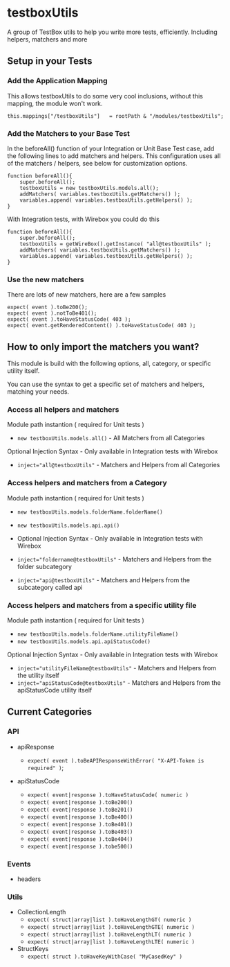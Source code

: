 # testboxUtils

A group of TestBox utils to help you write more tests, efficiently. Including helpers, matchers and more

## Setup in your Tests

### Add the Application Mapping

This allows testboxUtils to do some very cool inclusions, without this mapping, the module won't work.

```
this.mappings["/testboxUtils"]   = rootPath & "/modules/testboxUtils";
```

### Add the Matchers to your Base Test

In the beforeAll() function of your Integration or Unit Base Test case, add the following lines to add matchers and helpers. This configuration uses all of the matchers / helpers, see below for customization options.

```
function beforeAll(){
	super.beforeAll();
    testboxUtils = new testboxUtils.models.all();
    addMatchers( variables.testboxUtils.getMatchers() );
    variables.append( variables.testboxUtils.getHelpers() );
}
```

With Integration tests, with Wirebox you could do this

```
function beforeAll(){
	super.beforeAll();
    testboxUtils = getWireBox().getInstance( "all@testboxUtils" );
    addMatchers( variables.testboxUtils.getMatchers() );
    variables.append( variables.testboxUtils.getHelpers() );
}
```

### Use the new matchers

There are lots of new matchers, here are a few samples

```
expect( event ).toBe200();
expect( event ).notToBe401();
expect( event ).toHaveStatusCode( 403 );
expect( event.getRenderedContent() ).toHaveStatusCode( 403 );
```

## How to only import the matchers you want?

This module is build with the following options, all, category, or specific utility itself.

You can use the syntax to get a specific set of matchers and helpers, matching your needs.

### Access all helpers and matchers

Module path instantion ( required for Unit tests )

- `new testboxUtils.models.all()` - All Matchers from all Categories

Optional Injection Syntax - Only available in Integration tests with Wirebox

- `inject="all@testboxUtils"` - Matchers and Helpers from all Categories

### Access helpers and matchers from a Category

Module path instantion ( required for Unit tests )

- `new testboxUtils.models.folderName.folderName()`
- `new testboxUtils.models.api.api()`
- Optional Injection Syntax - Only available in Integration tests with Wirebox

- `inject="foldername@testboxUtils"` - Matchers and Helpers from the folder subcategory
- `inject="api@testboxUtils"` - Matchers and Helpers from the subcategory called api

### Access helpers and matchers from a specific utility file

Module path instantion ( required for Unit tests )

- `new testboxUtils.models.folderName.utilityFileName()`
- `new testboxUtils.models.api.apiStatusCode()`

Optional Injection Syntax - Only available in Integration tests with Wirebox

- `inject="utilityFileName@testboxUtils"` - Matchers and Helpers from the utility itself
- `inject="apiStatusCode@testboxUtils"` - Matchers and Helpers from the apiStatusCode utility itself

## Current Categories

### API

- apiResponse

  - `expect( event ).toBeAPIResponseWithError( "X-API-Token is required" )`;

- apiStatusCode
  - `expect( event|response ).toHaveStatusCode( numeric )`
  - `expect( event|response ).toBe200()`
  - `expect( event|response ).toBe201()`
  - `expect( event|response ).toBe400()`
  - `expect( event|response ).toBe401()`
  - `expect( event|response ).toBe403()`
  - `expect( event|response ).toBe404()`
  - `expect( event|response ).tobe500()`

### Events

- headers

### Utils

- CollectionLength
  - `expect( struct|array|list ).toHaveLengthGT( numeric )`
  - `expect( struct|array|list ).toHaveLengthGTE( numeric )`
  - `expect( struct|array|list ).toHaveLengthLT( numeric )`
  - `expect( struct|array|list ).toHaveLengthLTE( numeric )`
- StructKeys
  - `expect( struct ).toHaveKeyWithCase( "MyCasedKey" )`
